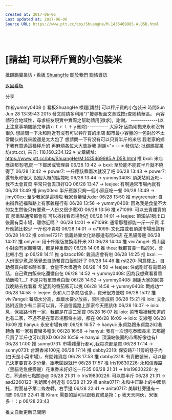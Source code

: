 ```yaml
---

Created at: 2017-06-06
Last updated at: 2017-06-06
Source URL: https://www.ptt.cc/bbs/ShuangHe/M.1435469985.A.D5B.html


---
```


# [請益] 可以秤斤買的小包裝米


[批踢踢實業坊](https://www.ptt.cc/) › [看板 ShuangHe](https://www.ptt.cc/bbs/ShuangHe/index.html) [關於我們](https://www.ptt.cc/about.html) [聯絡資訊](https://www.ptt.cc/contact.html)

[返回看板](https://www.ptt.cc/bbs/ShuangHe/index.html)

分享

作者yummy0408 ()
看板ShuangHe
標題\[請益\] 可以秤斤買的小包裝米
時間Sun Jun 28 13:39:43 2015
發文前請多利用"/"搜尋板面文章或按z查閱精華區。 內容請符合地域性，尋求板友現實中實際之幫助請用\[徵求\]，謝謝。 -------------(以上注意事項閱讀完畢請ｃｔｒｌ＋ｙ刪除)---------- 大家好 因為剛搬來永和沒有很久 想請問一下永和附近有沒有可以秤斤買的米店 超市最小容量的一包對於不太常開伙的我來說還是太大包了 想請問一下有沒有可以只買半斤的米店 我老家的鄉下我有買過這種秤斤的 再麻煩各位大大告訴我 謝謝>"< -- ※ 發信站: 批踢踢實業坊(ptt.cc), 來自: 118.160.234.122 ※ 文章網址: <https://www.ptt.cc/bbs/ShuangHe/M.1435469985.A.D5B.html>
推 bxxl: 米店應該都有吧,問一下鄰居或管理員 06/28 13:42
→ bxxl: 至於能不能買半斤就不曉得了 06/28 13:42
→ power7: 一斤應該煮兩次就沒了吧 06/28 13:43
→ power7: 還有永和很大 說個大概的區塊吧 06/28 13:44
→ yummy0408: 頂溪站附近吧~ 我不太會買菜 平常只會去頂好QQ 06/28 13:47
→ leejee: 有啊通常市場內就有 06/28 13:49
推 jimy00ex: 半斤應該只夠一個小家庭吃一餐 06/28 13:49
→ jimy00ex: 至少我家是這樣啦 我家食量蠻大der 06/28 13:50
推 mygreenair: 自由街靠近福和路上有家雜糧行有 06/28 13:56
→ yummy0408: 因為我是食量不大的女生然後只有要煮一人份又很少煮XD 06/28 13:56
推 e71099: 可以去賣雜貨的買 那重點通常都會有 可以找找看市場附近 06/28 14:01
→ leejee: 頂溪站1號出口後面有菜市場，離你近嗎？ 06/28 14:01
→ e71099: 通常那種都能一斤一斤買 半斤應該比較少 一斤也不貴啦 06/28 14:01
→ e71099: 文化路或者頂溪市場應該有 06/28 14:02
推 online17217: 信義路靠文化路那邊有間米店 在黑貓旁邊 06/28 14:02
推 onlynin: 用十杯跟版友換兩杯米 XD 06/28 14:04
推 vivi7angel: 秀山國小對面有家雜糧店，都是秤重賣的 06/28 14:06
推 thea: 我都買貴一點的米，會比較小包 :p 06/28 14:11
推 g4zoco196: 雜貨店會有啦 06/28 14:25
推 bxxl: 一人份很少煮,那感覺去自助餐買白飯就好了 06/28 14:46
推 rst220: 同意樓上，自助餐買白飯省時省事，食量不大很適合 06/28 14:50
→ leejee: 住處剛好有電鍋的話，自己煮白飯來吃還蠻自在 06/28 14:52
→ yummy0408: 因為我想煮看看番茄飯啦T\_\_T 不是只有單單煮白飯 06/28 14:52
→ yummy0408: 謝謝大家的回答 我晚點去找看看 希望我的番茄飯可以挑 06/28 14:58
→ yummy0408: 戰成功^^ 06/28 14:58
→ leejee: 永和人口多商店也多，買米很方便啦 06/28 15:12
推 vivi7angel: 蕃茄水分高，煮飯水要少放些，否則會成粥 06/28 15:21
推 ioio: 文化路附近致少有二家可以買，不過信義路上那家今天應該休 06/28 16:07
→ ioio: 息，保褔路也有一家，我都是在這二家買 06/28 16:07
推 ioio: 菜市場裡我知道的也有二家，不過不是在菜市場那條主線，都在 06/28 16:09
→ ioio: 支線喔 06/28 16:09
推 hanyui: 永安市場有唷! 06/28 16:57
→ hanyui: 永貞路跟永貞路262巷轉角 那一家有賣蠻多種米 06/28 16:58
→ hanyui: 我有一次想吃泰國長米 去那邊只買了半斤也可以買XD 06/28 16:59
→ hanyui: 頂溪站後面的市場好像也有! 06/28 17:00
推 sunny0731: 市場雜量行都可,我每次都是買 06/28 17:14
→ sunny0731: 台灣香米100元 06/28 17:14
推 dabby2318: 保安路7-11旁的巷子內(白天是小菜市場)，有間雜貨店 06/28 17:53
推 dabby2318: 有賣散裝米，可以自己決定要買多少分量，跟老闆說就行 06/28 17:57
推 Iris19830226: 永和信義路（黑貓宅急便旁邊）花東香米好好吃一斤35 06/28 21:31
→ Iris19830226: 左右…不過他七點關@@ 06/28 21:31
→ Iris19830226: 可以買半斤 06/28 21:31
→ asd2260123: 秀朗國小附近有 06/28 21:39
推 anita0717: 永和中正路上的中國信托，對面巷子第二條左轉，右手邊 06/28 22:41
→ anita0717: 美聯社旁邊有ㄧ間!! 06/28 22:41
推 Kiran: 需要的話可以跟我買或是換：p 我天天開伙，米很多！：p 06/28 23:43

推文自動更新已關閉

